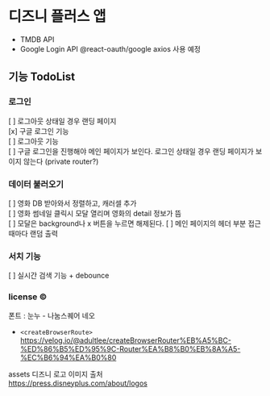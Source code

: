 # 디즈니 플러스 앱

- TMDB API
- Google Login API
  @react-oauth/google
  axios 사용 예정

## 기능 TodoList

### 로그인

[ ] 로그아웃 상태일 경우 랜딩 페이지  
[x] 구글 로그인 기능  
[ ] 로그아웃 기능  
[ ] 구글 로그인을 진행해야 메인 페이지가 보인다. 로그인 상태일 경우 랜딩 페이지가 보이지 않는다
(private router?)

### 데이터 불러오기

[ ] 영화 DB 받아와서 정렬하고, 캐러셀 추가  
[ ] 영화 썸네일 클릭시 모달 열리며 영화의 detail 정보가 뜸  
[ ] 모달은 background나 x 버튼을 누르면 해제된다.
[ ] 메인 페이지의 헤더 부분 접근 때마다 랜덤 출력

### 서치 기능

[ ] 실시간 검색 기능 + debounce

### license ©

폰트 : 눈누 - 나눔스퀘어 네오

- `<createBrowserRoute>`
  https://velog.io/@adultlee/createBrowserRouter%EB%A5%BC-%ED%86%B5%ED%95%9C-Router%EA%B8%B0%EB%8A%A5-%EC%B6%94%EA%B0%80

assets 디즈니 로고 이미지 출처  
https://press.disneyplus.com/about/logos
